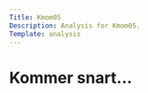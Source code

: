 ```yaml
---
Title: Kmom05
Description: Analysis for Kmom05.
Template: analysis
---
```


Kommer snart...
=======================
